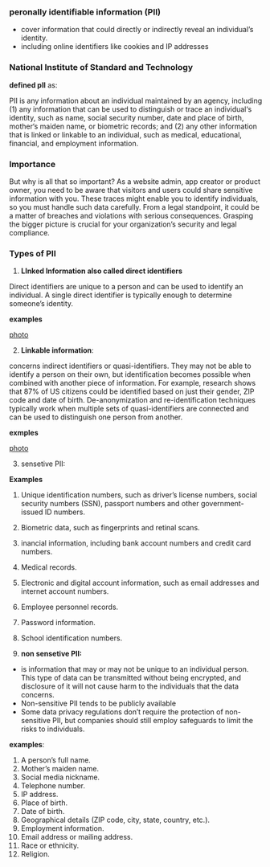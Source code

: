 ### peronally identifiable information (PII)

-  cover information that could directly or indirectly reveal an individual’s identity.
- including online identifiers like cookies and IP addresses

### National Institute of Standard and Technology

**defined pII** as:

PII is any information about an individual maintained by an agency, including (1) any information that can be used to distinguish or trace an individual‘s identity, such as name, social security number, date and place of birth, mother‘s maiden name, or biometric records; and (2) any other information that is linked or linkable to an individual, such as medical, educational, financial, and employment information.

### Importance

But why is all that so important? As a website admin, app creator or product owner, you need to be aware that visitors and users could share sensitive information with you. These traces might enable you to identify individuals, so you must handle such data carefully. From a legal standpoint, it could be a matter of breaches and violations with serious consequences. Grasping the bigger picture is crucial for your organization’s security and legal compliance.

### Types of PII

1. **LInked Information also called direct identifiers**

Direct identifiers are unique to a person and can be used to identify an individual. A single direct identifier is typically enough to determine someone’s identity.

**examples**

[photo](https://piwik.pro/wp-content/uploads/2020/10/PII_vs_personal_data_Diagram_1-1536x1164.png)

2. **Linkable information**:

concerns indirect identifiers or quasi-identifiers. They may not be able to identify a person on their own, but identification becomes possible when combined with another piece of information. For example, research shows that 87% of US citizens could be identified based on just their gender, ZIP code and date of birth. De-anonymization and re-identification techniques typically work when multiple sets of quasi-identifiers are connected and can be used to distinguish one person from another.

**exmples**

[photo](https://piwik.pro/wp-content/uploads/2020/10/PII_vs_personal_data_Diagram_2-1536x826.png)

3. sensetive PII:

**Examples**

1. Unique identification numbers, such as driver’s license numbers, social security numbers (SSN), passport numbers and other government-issued ID numbers.
2. Biometric data, such as fingerprints and retinal scans.
3. inancial information, including bank account numbers and credit card numbers.
4. Medical records.
5. Electronic and digital account information, such as email addresses and internet account numbers.
6. Employee personnel records.
7. Password information.
8. School identification numbers.

4. **non sensetive PII:**
- is information that may or may not be unique to an individual person. This type of data can be transmitted without being encrypted, and disclosure of it will not cause harm to the individuals that the data concerns.
- Non-sensitive PII tends to be publicly available
- Some data privacy regulations don’t require the protection of non-sensitive PII, but companies should still employ safeguards to limit the risks to individuals. 

**examples**:

1. A person’s full name.
2. Mother’s maiden name.
3. Social media nickname.
4. Telephone number.
5. IP address.
6. Place of birth.
7. Date of birth.
8. Geographical details (ZIP code, city, state, country, etc.).
9. Employment information.
10. Email address or mailing address.
11. Race or ethnicity.
12. Religion.